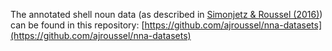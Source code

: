 The annotated shell noun data (as described in [Simonjetz & Roussel (2016)](https://www.linguistics.rub.de/konvens16/pub/34_konvensproc.pdf)) can be found in this repository: [https://github.com/ajroussel/nna-datasets](https://github.com/ajroussel/nna-datasets)